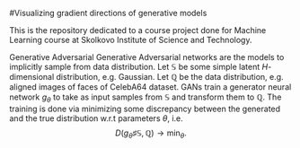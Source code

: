 #Visualizing gradient directions of generative models

This is the repository dedicated to a course project done for Machine Learning course at Skolkovo Institute of Science and Technology. 

Generative Adversarial Generative Adversarial networks are the models to implicitly sample from data distribution. Let $\mathbb{S}$ be some simple latent $H$-dimensional distribution, e.g. Gaussian. Let $\mathbb{Q}$ be the data distribution, e.g. aligned images of faces of CelebA64 dataset. GANs train a generator neural network $g_{\theta}$ to take as input samples from $\mathbb{S}$ and transform them to $\mathbb{Q}$. The training is done via minimizing some discrepancy between the generated and the true distribution w.r.t parameters $\theta$, i.e.
$$
D\left(g_{\theta} \sharp \mathbb{S}, \mathbb{Q}\right) \rightarrow \min _{\theta} .
$$
